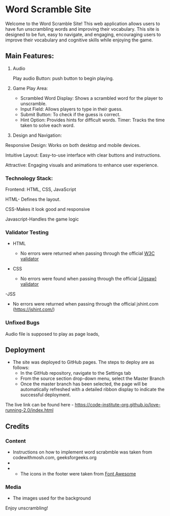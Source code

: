 # Word Scramble Site
 Welcome to the Word Scramble Site! This web application allows users to have fun unscrambling words and improving their vocabulary. 
 This site is designed to be fun, easy to navigate, and engaging, encouraging users to improve their vocabulary and cognitive skills while enjoying the game.
 ## Main Features:
1. Audio
   
   Play audio Button: push button  to begin playing.

3. Game Play Area:
   - Scrambled Word Display: Shows a scrambled word for the player to unscramble.
   - Input Field: Allows players to type in their guess.
   - Submit Button: To check if the guess is correct.
   - Hint Option: Provides hints for difficult words.
     Timer: Tracks the time taken to solve each word.
    
4. Design and Navigation:
   
  Responsive Design: Works on both desktop and mobile devices.
  
  Intuitive Layout: Easy-to-use interface with clear buttons and instructions.
  
  Attractive: Engaging visuals and animations to enhance user experience.

### Technology Stack:
 Frontend: HTML, CSS, JavaScript 
 
 HTML- Defines the layout.
 
 CSS-Makes it look good and responsive
 
 Javascript-Handles the game logic
 ### Validator Testing 

- HTML
  - No errors were returned when passing through the official [W3C validator](https://validator.w3.org/nu/?doc=https%3A%2F%2Fcode-institute-org.github.io%2Flove-running-2.0%2Findex.html)
    
- CSS
  - No errors were found when passing through the official [(Jigsaw) validator](https://jigsaw.w3.org/css-validator/validator?uri=https%3A%2F%2Fvalidator.w3.org%2Fnu%2F%3Fdoc%3Dhttps%253A%252F%252Fcode-institute-org.github.io%252Flove-running-2.0%252Findex.html&profile=css3svg&usermedium=all&warning=1&vextwarning=&lang=en#css)

-JSS
- No errors were returned when passing through the official jshint.com (https://jshint.com/)
### Unfixed Bugs

Audio file is supposed to play as page loads,

## Deployment



- The site was deployed to GitHub pages. The steps to deploy are as follows: 
  - In the GitHub repository, navigate to the Settings tab 
  - From the source section drop-down menu, select the Master Branch
  - Once the master branch has been selected, the page will be automatically refreshed with a detailed ribbon display to indicate the successful deployment. 

The live link can be found here - https://code-institute-org.github.io/love-running-2.0/index.html 


## Credits 





### Content 

- Instructions on how to implement word scrabmble was taken from codewithmosh.com, geeksforgeeks.org
- 
-  - The icons in the footer were taken from [Font Awesome](https://fontawesome.com/)

### Media

- The images used for the background 







Enjoy unscrambling!
 
